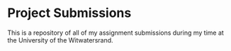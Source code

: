 # Project Submissions
This is a repository of all of my assignment submissions during my time at the University of the Witwatersrand. 
